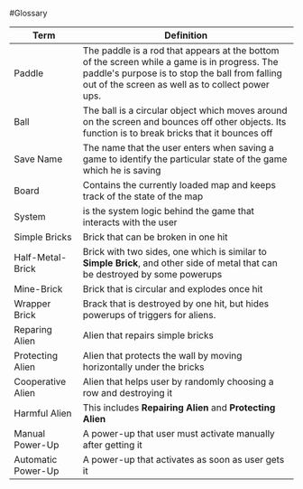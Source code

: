 #Glossary

|Term | Definition
|--|--|
|Paddle | The paddle is a rod that appears at the bottom of the screen while a game is in progress. The paddle's purpose is to stop the ball from falling out of the screen as well as to collect power ups.|
|Ball | The ball is a circular object which moves around on the screen and bounces off other objects. Its function is to break bricks that it bounces off|
|Save Name | The name that the user enters when saving a game to identify the particular state of the game which he is saving|
|Board | Contains the currently loaded map and keeps track of the state of the map|
|System | is the system logic behind the game that interacts with the user|
|Simple Bricks | Brick that can be broken in one hit|
|Half-Metal-Brick | Brick with two sides, one which is similar to **Simple Brick**, and other side of metal that can be destroyed by some powerups|
|Mine-Brick | Brick that is circular and explodes once hit|
|Wrapper Brick| Brack that is destroyed by one hit, but hides powerups of triggers for aliens.|
|Reparing Alien | Alien that repairs simple bricks|
|Protecting Alien | Alien that protects the wall by moving horizontally under the bricks|
|Cooperative Alien | Alien that helps user by randomly choosing a row and destroying it|
|Harmful Alien | This includes **Repairing Alien** and **Protecting Alien**|
|Manual Power-Up | A power-up that user must activate manually after getting it|
|Automatic Power-Up | A power-up that activates as soon as user gets it|